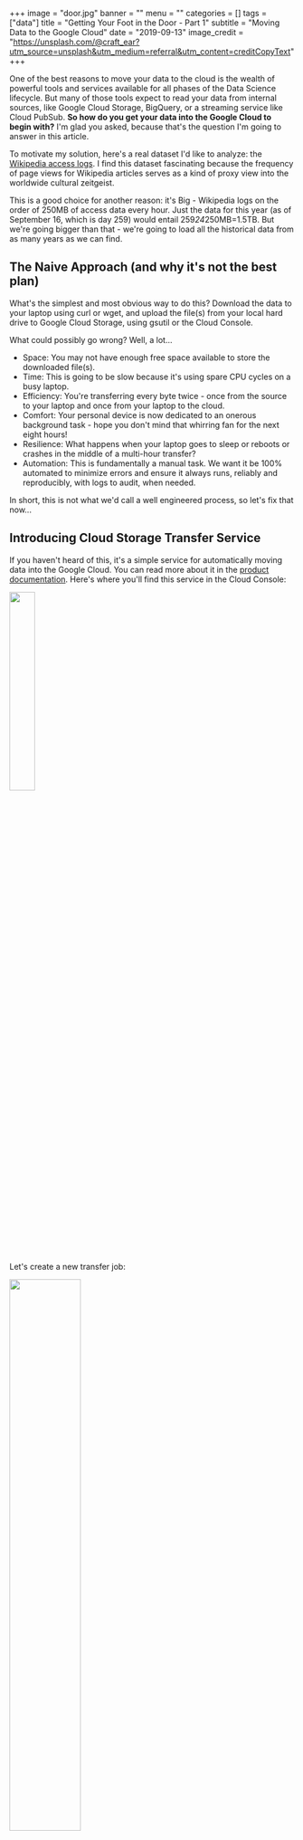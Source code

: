 +++
image = "door.jpg"
banner = ""
menu = ""
categories = []
tags = ["data"]
title = "Getting Your Foot in the Door - Part 1"
subtitle = "Moving Data to the Google Cloud"
date = "2019-09-13"
image_credit = "https://unsplash.com/@craft_ear?utm_source=unsplash&utm_medium=referral&utm_content=creditCopyText"
+++

One of the best reasons to move your data to the cloud is the wealth of powerful
tools and services available for all phases of the Data Science lifecycle.
But many of those tools expect to read your data from internal sources,
like Google Cloud Storage, BigQuery, or a streaming service like Cloud PubSub.
<strong>So how do you get your data into the Google Cloud to
begin with?</strong> I'm glad you asked, because that's the question I'm going
to answer in this article.

To motivate my solution, here's a real dataset I'd like to analyze:
the [Wikipedia access logs](http://dumps.wikimedia.your.org/).
I find this dataset fascinating because the frequency of page views
for Wikipedia articles serves as a kind of proxy view into
the worldwide cultural zeitgeist.

This is a good choice for another reason: it's Big - Wikipedia
logs on the order of 250MB of access data every hour.
Just the data for this year (as of September 16, which is day 259) would entail 259*24*250MB=1.5TB.
But we're going bigger than that - we're going to load all the historical
data from as many years as we can find.

## The Naive Approach (and why it's not the best plan)

What's the simplest and most obvious way to do this? Download the data to your laptop
using curl or wget, and upload the file(s) from your local hard drive to Google Cloud
Storage, using gsutil or the Cloud Console.

What could possibly go wrong? Well, a lot...

- Space: You may not have enough free space available to store the downloaded file(s).
- Time: This is going to be slow because it's using spare CPU cycles on a busy laptop.
- Efficiency: You're transferring every byte twice - once from the source to your laptop and
  once from your laptop to the cloud.
- Comfort: Your personal device is now dedicated to an onerous background task - hope you don't mind that whirring fan for the next eight hours!
- Resilience: What happens when your laptop goes to sleep or reboots or crashes in the middle of a multi-hour transfer?
- Automation: This is fundamentally a manual task. We want it be 100% automated to minimize errors and ensure it always runs, reliably and reproducibly, with logs to audit, when needed.

In short, this is not what we'd call a well engineered process, so let's fix that now...

## Introducing Cloud Storage Transfer Service

If you haven't heard of this, it's a simple service for automatically moving
data into the Google Cloud. You can read more about it in the [product documentation](https://cloud.google.com/storage-transfer/docs/overview). Here's where you'll find this service in the
Cloud Console:

<img width="30%" src="/img/transfer1.png">

Let's create a new transfer job:

<img width="50%" src="/img/transfer2.png">

Next, we're prompted to enter three sets of specifications:

### Select Source

This can be a GCS Bucket, an S3 bucket, or the web. Since our problem is importing data served on the web, we'll go with the latter option.
Note that when specifying the web as your source, there's an extra level of indirection - you need to supply a URL pointing to a file enumerating the URLs you want to fetch.

Note the following rules regarding how the tab separated value file must be formatted:

<img width="50%" src="/img/transfer7.png">

In practice, I've found the file size and checksums are not strictly required (though the header line is). Accordingly, I created a test file called `xfer.tsv` with the following contents:

```
TsvHttpData-1.0
https://dumps.wikimedia.org/other/pageviews/2019/2019-01/pageviews-20190101-000000.gz
https://dumps.wikimedia.org/other/pageviews/2019/2019-01/pageviews-20190101-010000.gz
https://dumps.wikimedia.org/other/pageviews/2019/2019-01/pageviews-20190101-020000.gz
```

Using gsutil, I uploaded a copy of this file to a Cloud Storage object (`gs://mco-wiki/xfer.tsv`) and
entered the full URL of this object (`https://storage.googleapis.com/mco-wiki/xfer.tsvi`) into the Select Source dialog.

<img width="50%" src="/img/transfer3.png">

### Select Destination

Next we select a destination. I'm having the data stored in a bucket named after my project: `gs://mco-wiki`.

<img width="50%" src="/img/transfer4.png">

### Configure Transfer

Finally, we specify whether this is a
one-off request or a recurring request. For the former you can start the transfer running immediately.
For the latter, you can schedule it to recur daily at a specific time of day.

<img width="50%" src="/img/transfer5.png">

Now we've finished giving our input so we can click the Create button to create our transfer request. If all goes well, we'll then see our new job, it's current status, and related attributes.

<img width="50%" src="/img/transfer6.png">

We can come back to this page to check on our job status. When it finished, we'll either see error message(s) or a successful completion indication, in which case the imported data will be waiting for us in the destination bucket.


## Next Time

In this article we saw how to import large files, once or repeatedly, into Google Cloud Storage. But if the file is a big one, we'll most likely be importing a compressed version.
Also, the interface is a bit limiting in the sense that we get to choose between one time only or a statically defined daily request.
In the next articles in this series, we'll talk about how best to decompress large files in the Cloud, and how to
get finer grain control over the set of objects we download.
